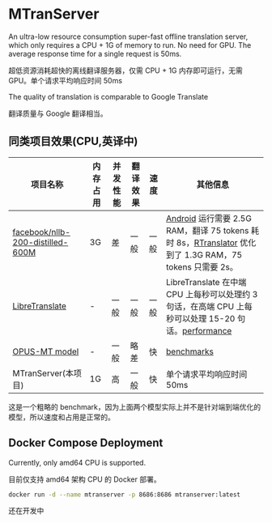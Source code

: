 # MTranServer
An ultra-low resource consumption super-fast offline translation server, which only requires a CPU + 1G of memory to run. No need for GPU. The average response time for a single request is 50ms.

超低资源消耗超快的离线翻译服务器，仅需 CPU + 1G 内存即可运行，无需 GPU。单个请求平均响应时间 50ms

The quality of translation is comparable to Google Translate

翻译质量与 Google 翻译相当。

## 同类项目效果(CPU,英译中)

| 项目名称                          | 内存占用 | 并发性能 | 翻译效果 | 速度       | 其他信息                                                                 |
|-----------------------------------|----------|----------|----------|------------|--------------------------------------------------------------------------|
| [facebook/nllb-200-distilled-600M](https://github.com/thammegowda/nllb-serve)  | 3G       | 差     | 一般     | 一般       | [Android](https://github.com/niedev/RTranslator) 运行需要 2.5G RAM，翻译 75 tokens 耗时 8s，[RTranslator](https://github.com/niedev/RTranslator) 优化到了 1.3G RAM，75 tokens 只需要 2s。 |
| [LibreTranslate](https://github.com/LibreTranslate/LibreTranslate)                    | -        | 一般        | 一般        | 一般          | LibreTranslate 在中端 CPU 上每秒可以处理约 3 句话，在高端 CPU 上每秒可以处理 15-20 句话。[performance](https://community.libretranslate.com/t/performance-benchmark-data/486)                                                                        |
|[OPUS-MT model](https://github.com/OpenNMT/CTranslate2#benchmarks)|-|一般|略差|快|[benchmarks](https://github.com/OpenNMT/CTranslate2#benchmarks)|
| MTranServer(本项目)                      | 1G       | 高     | 一般        | 快       | 单个请求平均响应时间 50ms |

这是一个粗略的 benchmark，因为上面两个模型实际上并不是针对端到端优化的模型，所以速度和占用是正常的。
## Docker Compose Deployment

Currently, only amd64 CPU is supported.

目前仅支持 amd64 架构 CPU 的 Docker 部署。

```bash
docker run -d --name mtranserver -p 8686:8686 mtranserver:latest
```

还在开发中
